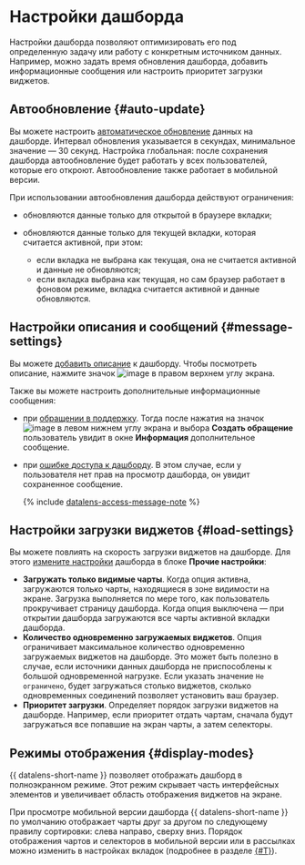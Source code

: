 # Настройки дашборда



Настройки дашборда позволяют оптимизировать его под определенную задачу или работу с конкретным источником данных. Например, можно задать время обновления дашборда, добавить информационные сообщения или настроить приоритет загрузки виджетов.

## Автообновление {#auto-update}

Вы можете настроить [автоматическое обновление](../operations/dashboard/auto-update.md) данных на дашборде. Интервал обновления указывается в секундах, минимальное значение — 30 секунд. Настройка глобальная: после сохранения дашборда автообновление будет работать у всех пользователей, которые его откроют. Автообновление также работает в мобильной версии.

При использовании автообновления дашборда действуют ограничения:

* обновляются данные только для открытой в браузере вкладки;
* обновляются данные только для текущей вкладки, которая считается активной, при этом:

  * если вкладка не выбрана как текущая, она не считается активной и данные не обновляются;
  * если вкладка выбрана как текущая, но сам браузер работает в фоновом режиме, вкладка считается активной и данные обновляются.

## Настройки описания и сообщений {#message-settings}

Вы можете [добавить описание](../operations/dashboard/add-description.md) к дашборду. Чтобы посмотреть описание, нажмите значок ![image](../../_assets/console-icons/circle-info.svg) в правом верхнем углу экрана.

Также вы можете настроить дополнительные информационные сообщения:

* при [обращении в поддержку](../operations/dashboard/add-support-message.md). Тогда после нажатия на значок ![image](../../_assets/console-icons/circle-question.svg) в левом нижнем углу экрана и выбора **Создать обращение** пользователь увидит в окне **Информация** дополнительное сообщение.
* при [ошибке доступа к дашборду](../operations/dashboard/add-access-message.md). В этом случае, если у пользователя нет прав на просмотр дашборда, он увидит сохраненное сообщение.

  {% include [datalens-access-message-note](../../_includes/datalens/datalens-access-message-note.md) %}

## Настройки загрузки виджетов {#load-settings}

Вы можете повлиять на скорость загрузки виджетов на дашборде. Для этого [измените настройки](../operations/dashboard/dash-settings.md) дашборда в блоке **Прочие настройки**:

* **Загружать только видимые чарты**. Когда опция активна, загружаются только чарты, находящиеся в зоне видимости на экране. Загрузка выполняется по мере того, как пользователь прокручивает страницу дашборда. Когда опция выключена — при открытии дашборда загружаются все чарты активной вкладки дашборда.
* **Количество одновременно загружаемых виджетов**. Опция ограничивает максимальное количество одновременно загружаемых виджетов на дашборде. Это может быть полезно в случае, если источники данных дашборда не приспособлены к большой одновременной нагрузке. Если указать значение `Не ограничено`, будет загружаться столько виджетов, сколько одновременных соединений позволяет установить ваш браузер.
* **Приоритет загрузки**. Определяет порядок загрузки виджетов на дашборде. Например, если приоритет отдать чартам, сначала будут загружаться все попавшие на экран чарты, а затем селекторы.

## Режимы отображения {#display-modes}

{{ datalens-short-name }} позволяет отображать дашборд в полноэкранном режиме. Этот режим скрывает часть интерфейсных элементов и увеличивает область отображения виджетов на экране.

При просмотре мобильной версии дашборда {{ datalens-short-name }} по умолчанию отображает чарты друг за другом по следующему правилу сортировки: слева направо, сверху вниз. Порядок отображения чартов и селекторов в мобильной версии или в рассылках можно изменить в настройках вкладок (подробнее в разделе [{#T}](../operations/dashboard/display-modes.md)).


